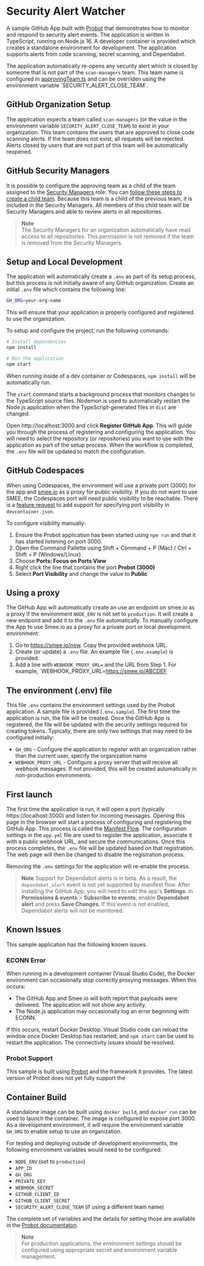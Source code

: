 # Security Alert Watcher

A sample GitHub App built with [Probot](https://github.com/probot/probot) that demonstrates how to monitor and respond to security alert events. The application is written in TypeScript, running on Node.js 16. A developer container is provided which creates a standalone environment for development. The application supports alerts from code scanning, secret scanning, and Dependabot.

The application automatically re-opens any security alert which is closed by someone that is not part of the `scan-managers` team. This team name is configured in [approvingTeam.ts](./src/events/approvingTeam.ts#L4`) and can be overriden using the environment variable `SECURITY_ALERT_CLOSE_TEAM`.

## GitHub Organization Setup

The application expects a team called `scan-managers` (or the value in the environment variable `SECURITY_ALERT_CLOSE_TEAM`) to exist in your organization. This team contains the users that are approved to close code scanning alerts. If the team does not exist, all requests will be rejected. Alerts closed by users that are not part of this team will be automatically reopened.

## GitHub Security Managers

It is possible to configure the approving team as a child of the team assigned to the [Security Managers](https://docs.github.com/en/enterprise-cloud@latest/organizations/managing-peoples-access-to-your-organization-with-roles/managing-security-managers-in-your-organization) role. You can [follow these steps to create a child team](https://docs.github.com/en/enterprise-cloud@latest/organizations/organizing-members-into-teams/requesting-to-add-a-child-team). Because this team is a child of the previous team, it is included in the Security Managers. All members of this child team will be Security Managers and able to review alerts in all repositories.

> **Note**  
> The Security Managers for an organization automatically have read access to all repositories.
> This permission is not removed if the team is removed from the Security Managers.

## Setup and Local Development

The application will automatically create a `.env` as part of its setup process, but this process is not initially aware of any GitHub organization. Create an initial `.env` file which contains the following line:

```sh
GH_ORG=your-org-name
```

This will ensure that your application is properly configured and registered to use the organization.

To setup and configure the project, run the following commands:

```sh
# Install dependencies
npm install

# Run the application
npm start
```

When running inside of a dev container or Codespaces, `npm install` will be automatically run.

The `start` command starts a background process that monitors changes to the TypeScript source files. Nodemon is used to automatically restart the Node.js application when the TypeScript-generated files in `dist` are changed.

Open http://localhost:3000 and click **Register GitHub App**. This will guide you through the process of registering and configuring the application. You will need to select the repository (or repositories) you want to use with the application as part of the setup process. When the workflow is completed, the `.env` file will be updated to match the configuration. 

## GitHub Codespaces

When using Codespaces, the environment will use a private port (3000) for the app and [smee.io](https://smee.io) as a proxy for public visibility. If you do not want to use SMEE, the Codespaces port will need public visibility to be reachable. There is a [feature request](https://github.com/devcontainers/spec/issues/5) to add support for specifying port visibility in `devcontainer.json`.

To configure visibility manually:

1. Ensure the Probot application has been started using `npm run` and that it has started listening on port 3000.
1. Open the Command Pallette using Shift + Command + P (Mac) / Ctrl + Shift + P (Windows/Linux)
1. Choose **Ports: Focus on Ports View**
1. Right click the line that contains the port **Probot (3000)**
1. Select **Port Visibility** and change the value to **Public**

## Using a proxy

The GitHub App will automatically create an use an endpoint on smee.io as a proxy if the environment `NODE_ENV` is not set to `production`. It will create a new endpoint and add it to the `.env` file automatically. To manually configure the App to use Smee.io as a proxy for a private port or local development environment:

1. Go to https://smee.io/new. Copy the provided webhook URL.
1. Create (or update) a `.env` file. An example file (`.env.example`) is provided.
1. Add a line with `WEBHOOK_PROXY_URL=` and the URL from Step 1. For example, `WEBHOOK_PROXY_URL=https://smee.io/ABCDEF

## The environment (.env) file

This file `.env` contains the environment settings used by the Probot application. A sample file is provided (`.env.sample`). The first time the application is run, the file will be created. Once the GitHub App is registered, the file will be updated with the security settings required for creating tokens. Typically, there are only two settings that may need to be configured initially:

- `GH_ORG` - Configure the application to register with an organization rather than the current user, specify the organization name
- `WEBHOOK_PROXY_URL` - Configure a proxy server that will receive all webhook messages. If not provided, this will be created automatically in non-production environments.

## First launch

The first time the application is run, it will open a port (typically https://localhost:3000) and listen for incoming messages.
Opening this page in the browser will start a process of configuring and registering the GitHub App. This process is called the [Manifest Flow](https://docs.github.com/en/developers/apps/building-github-apps/creating-a-github-app-from-a-manifest). The configuration settings in the `app.yml` file are used to register the application, associate it with a public webhook URL, and secure the communications.  Once this process completes, the `.env` file will be updated based on that registration. The web page will then be changed to disable the registration process.

Removing the `.env` settings for the application will re-enable the process.

> **Note**
> Support for Dependabot alerts is in beta. As a result, the `dependabot_alert` event is not yet supported by manifest flow. After installing the GitHub App, you will need to edit the app's **Settings**. In **Permissions & events** > **Subscribe to events**, enable **Dependabot alert** and press **Save Changes**. If this event is not enabled, Dependabot alerts will not be monitored.

## Known Issues

This sample application has the following known issues.

### ECONN Error
When running in a development container (Visual Studio Code), the Docker environment can occasionally stop correctly proxying messages. When this occurs:

- The GitHub App and Smee.io will both report that payloads were delivered. The application will not show any activity.
- The Node.js application may occasionally log an error beginning with ECONN.

If this occurs, restart Docker Desktop. Visual Studio code can reload the window once Docker Desktop has restarted, and `npm start` can be used to restart the application. The connectivity issues should be resolved.

### Probot Support

This sample is built using [Probot](https://github.com/probot/probot) and the framework it provides. The latest version of Probot does not yet fully support the 

## Container Build
A standalone image can be built using `docker build`, and `docker run` can be used to launch the container. The image is configured to expose port 3000. As a development environment, it will require the environment variable `GH_ORG` to enable setup to use an organization.

For testing and deploying outside of development environments, the following environment variables would need to be configured:

- `NODE_ENV` (set to `production`)
- `APP_ID`
- `GH_ORG`
- `PRIVATE_KEY`
- `WEBHOOK_SECRET`
- `GITHUB_CLIENT_ID`
- `GITHUB_CLIENT_SECRET`
- `SECURITY_ALERT_CLOSE_TEAM` (if using a different team name)

The complete set of variables and the details for setting those are available in the [Probot documentaton](https://probot.github.io/docs/configuration/).

> **Note**  
> For production applications, the environment settings should be configured 
> using appropriate secret and environment variable management.
